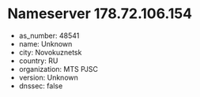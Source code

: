 # Nameserver 178.72.106.154

* as_number: 48541
* name: Unknown
* city: Novokuznetsk
* country: RU
* organization: MTS PJSC
* version: Unknown
* dnssec: false
